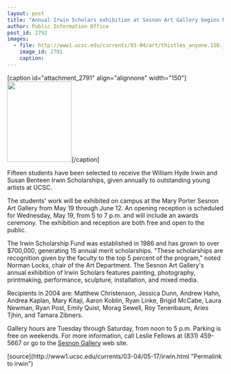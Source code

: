 ```yaml
---
layout: post
title: "Annual Irwin Scholars exhibition at Sesnon Art Gallery begins May 19"
author: Public Information Office
post_id: 2792
images:
  - file: http://www1.ucsc.edu/currents/03-04/art/thistles_anyone.150.jpg
    image_id: 2791
    caption: 
---
```


[caption id="attachment_2791" align="alignnone" width="150"]<a href="http://localhost/mysite/wp-content/uploads/2004/05/thistles_anyone.150.jpg"><img class="size-full wp-image-2791" src="http://localhost/mysite/wp-content/uploads/2004/05/thistles_anyone.150.jpg" alt="" width="150" height="187" /></a>[/caption]
<p>
  Fifteen students have been selected to receive the William Hyde Irwin and Susan Benteen Irwin Scholarships, given annually to outstanding young artists at UCSC.<br>
</p>
<p>
  The students' work will be exhibited on campus at the Mary Porter Sesnon Art Gallery from May 19 through June 12. An opening reception is scheduled for Wednesday, May 19, from 5 to 7 p.m. and will include an awards ceremony. The exhibition and reception are both free and open to the public.<br>
</p>
<p>
  The Irwin Scholarship Fund was established in 1986 and has grown to over $700,000, generating 15 annual merit scholarships. "These scholarships are recognition given by the faculty to the top 5 percent of the program," noted Norman Locks, chair of the Art Department. The Sesnon Art Gallery's annual exhibition of Irwin Scholars features painting, photography, printmaking, performance, sculpture, installation, and mixed media.<br>
</p>
<p>
  Recipients in 2004 are: Matthew Christenson, Jessica Dunn, Andrew Hahn, Andrea Kaplan, Mary Kitaji, Aaron Koblin, Ryan Linke, Brigid McCabe, Laura Newman, Ryan Post, Emily Quist, Morag Sewell, Roy Tenenbaum, Aries Tjhin, and Tamara Zibners.<br>
</p>
<p>
  Gallery hours are Tuesday through Saturday, from noon to 5 p.m. Parking is free on weekends. For more information, call Leslie Fellows at (831) 459-5667 or go to the <a href="http://arts.ucsc.edu/sesnon">Sesnon Gallery</a> web site.<br>
</p>
[source](http://www1.ucsc.edu/currents/03-04/05-17/irwin.html "Permalink to irwin")
